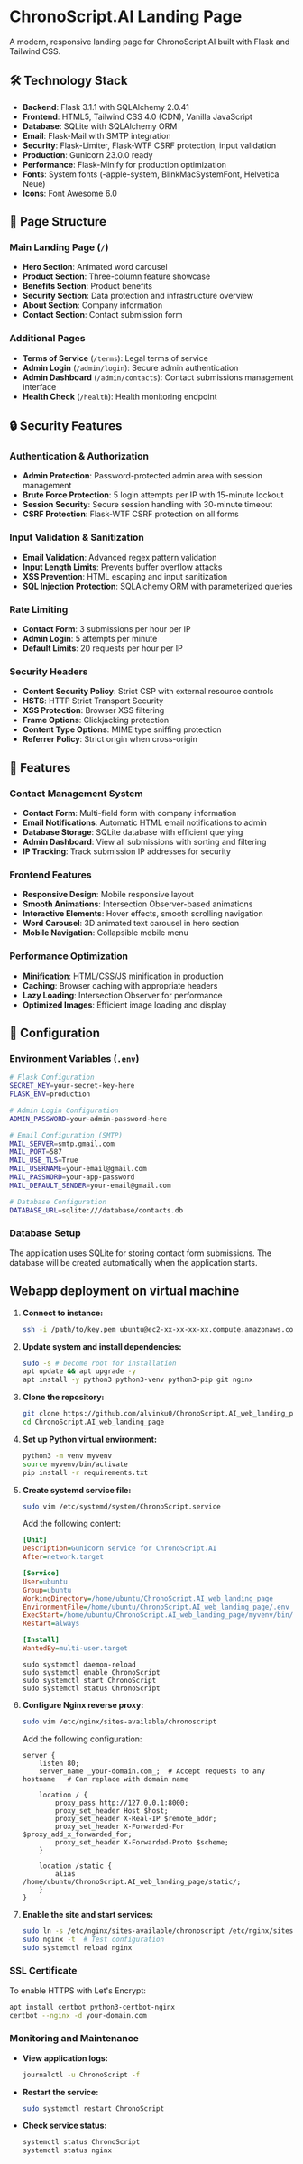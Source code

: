 # ChronoScript.AI Landing Page

A modern, responsive landing page for ChronoScript.AI built with Flask and Tailwind CSS.

## 🛠️ Technology Stack

- **Backend**: Flask 3.1.1 with SQLAlchemy 2.0.41
- **Frontend**: HTML5, Tailwind CSS 4.0 (CDN), Vanilla JavaScript
- **Database**: SQLite with SQLAlchemy ORM
- **Email**: Flask-Mail with SMTP integration
- **Security**: Flask-Limiter, Flask-WTF CSRF protection, input validation
- **Production**: Gunicorn 23.0.0 ready
- **Performance**: Flask-Minify for production optimization
- **Fonts**: System fonts (-apple-system, BlinkMacSystemFont, Helvetica Neue)
- **Icons**: Font Awesome 6.0

## 📄 Page Structure

### Main Landing Page (`/`)
- **Hero Section**: Animated word carousel
- **Product Section**: Three-column feature showcase
- **Benefits Section**: Product benefits
- **Security Section**: Data protection and infrastructure overview
- **About Section**: Company information
- **Contact Section**: Contact submission form

### Additional Pages
- **Terms of Service** (`/terms`): Legal terms of service
- **Admin Login** (`/admin/login`): Secure admin authentication
- **Admin Dashboard** (`/admin/contacts`): Contact submissions management interface
- **Health Check** (`/health`): Health monitoring endpoint

## 🔒 Security Features

### Authentication & Authorization
- **Admin Protection**: Password-protected admin area with session management
- **Brute Force Protection**: 5 login attempts per IP with 15-minute lockout
- **Session Security**: Secure session handling with 30-minute timeout
- **CSRF Protection**: Flask-WTF CSRF protection on all forms

### Input Validation & Sanitization
- **Email Validation**: Advanced regex pattern validation
- **Input Length Limits**: Prevents buffer overflow attacks
- **XSS Prevention**: HTML escaping and input sanitization
- **SQL Injection Protection**: SQLAlchemy ORM with parameterized queries

### Rate Limiting
- **Contact Form**: 3 submissions per hour per IP
- **Admin Login**: 5 attempts per minute
- **Default Limits**: 20 requests per hour per IP

### Security Headers
- **Content Security Policy**: Strict CSP with external resource controls
- **HSTS**: HTTP Strict Transport Security
- **XSS Protection**: Browser XSS filtering
- **Frame Options**: Clickjacking protection
- **Content Type Options**: MIME type sniffing protection
- **Referrer Policy**: Strict origin when cross-origin

## 🚀 Features

### Contact Management System
- **Contact Form**: Multi-field form with company information
- **Email Notifications**: Automatic HTML email notifications to admin
- **Database Storage**: SQLite database with efficient querying
- **Admin Dashboard**: View all submissions with sorting and filtering
- **IP Tracking**: Track submission IP addresses for security

### Frontend Features
- **Responsive Design**: Mobile responsive layout
- **Smooth Animations**: Intersection Observer-based animations
- **Interactive Elements**: Hover effects, smooth scrolling navigation
- **Word Carousel**: 3D animated text carousel in hero section
- **Mobile Navigation**: Collapsible mobile menu

### Performance Optimization
- **Minification**: HTML/CSS/JS minification in production
- **Caching**: Browser caching with appropriate headers
- **Lazy Loading**: Intersection Observer for performance
- **Optimized Images**: Efficient image loading and display

## 🔧 Configuration

### Environment Variables (`.env`)

```bash
# Flask Configuration
SECRET_KEY=your-secret-key-here
FLASK_ENV=production

# Admin Login Configuration
ADMIN_PASSWORD=your-admin-password-here

# Email Configuration (SMTP)
MAIL_SERVER=smtp.gmail.com
MAIL_PORT=587
MAIL_USE_TLS=True
MAIL_USERNAME=your-email@gmail.com
MAIL_PASSWORD=your-app-password
MAIL_DEFAULT_SENDER=your-email@gmail.com

# Database Configuration
DATABASE_URL=sqlite:///database/contacts.db
```

### Database Setup

The application uses SQLite for storing contact form submissions. The database will be created automatically when the application starts.

## Webapp deployment on virtual machine

1. **Connect to instance:**
   ```bash
   ssh -i /path/to/key.pem ubuntu@ec2-xx-xx-xx-xx.compute.amazonaws.com
   ```

2. **Update system and install dependencies:**
   ```bash
   sudo -s # become root for installation
   apt update && apt upgrade -y
   apt install -y python3 python3-venv python3-pip git nginx
   ```

3. **Clone the repository:**
   ```bash
   git clone https://github.com/alvinku0/ChronoScript.AI_web_landing_page
   cd ChronoScript.AI_web_landing_page
   ```

4. **Set up Python virtual environment:**
   ```bash
   python3 -m venv myvenv
   source myvenv/bin/activate
   pip install -r requirements.txt
   ```

5. **Create systemd service file:**
   ```bash
   sudo vim /etc/systemd/system/ChronoScript.service
   ```

   Add the following content:
   ```ini
   [Unit]
   Description=Gunicorn service for ChronoScript.AI
   After=network.target

   [Service]
   User=ubuntu
   Group=ubuntu
   WorkingDirectory=/home/ubuntu/ChronoScript.AI_web_landing_page
   EnvironmentFile=/home/ubuntu/ChronoScript.AI_web_landing_page/.env
   ExecStart=/home/ubuntu/ChronoScript.AI_web_landing_page/myvenv/bin/gunicorn --workers 4 --bind 127.0.0.1:8000 app:app
   Restart=always

   [Install]
   WantedBy=multi-user.target
   ```
   
   ```
   sudo systemctl daemon-reload
   sudo systemctl enable ChronoScript
   sudo systemctl start ChronoScript
   sudo systemctl status ChronoScript
   ```


6. **Configure Nginx reverse proxy:**
   ```bash
   sudo vim /etc/nginx/sites-available/chronoscript
   ```

   Add the following configuration:
   ```nginx
   server {
       listen 80;
       server_name _your-domain.com_;  # Accept requests to any hostname   # Can replace with domain name

       location / {
           proxy_pass http://127.0.0.1:8000;
           proxy_set_header Host $host;
           proxy_set_header X-Real-IP $remote_addr;
           proxy_set_header X-Forwarded-For $proxy_add_x_forwarded_for;
           proxy_set_header X-Forwarded-Proto $scheme;
       }

       location /static {
           alias /home/ubuntu/ChronoScript.AI_web_landing_page/static/;
       }
   }
   ```

7. **Enable the site and start services:**
   ```bash
   sudo ln -s /etc/nginx/sites-available/chronoscript /etc/nginx/sites-enabled/
   sudo nginx -t  # Test configuration
   sudo systemctl reload nginx
   ```

### SSL Certificate

To enable HTTPS with Let's Encrypt:
```bash
apt install certbot python3-certbot-nginx
certbot --nginx -d your-domain.com
```

### Monitoring and Maintenance

- **View application logs:**
  ```bash
  journalctl -u ChronoScript -f
  ```

- **Restart the service:**
  ```bash
  sudo systemctl restart ChronoScript
  ```

- **Check service status:**
  ```bash
  systemctl status ChronoScript
  systemctl status nginx
  ```
